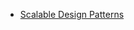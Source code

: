 
- [Scalable Design Patterns](http://horicky.blogspot.com/2010/10/scalable-system-design-patterns.html)
